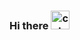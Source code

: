 ### Hi there <img alt="cat face" src="https://emojis.slackmojis.com/emojis/images/1542333943/4945/zany_cat_face.png?1542333943" width="30" />

<!--
**DeboraBallHor/DeboraBallHor** is a ✨ _special_ ✨ repository because its `README.md` (this file) appears on your GitHub profile.

Here are some ideas to get you started:

- 🔭 I’m currently working on ...
- 🌱 I’m currently learning ...
- 👯 I’m looking to collaborate on ...
- 🤔 I’m looking for help with ...
- 💬 Ask me about ...
- 📫 How to reach me: ...
- 😄 Pronouns: ...
- ⚡ Fun fact: ...
-->
